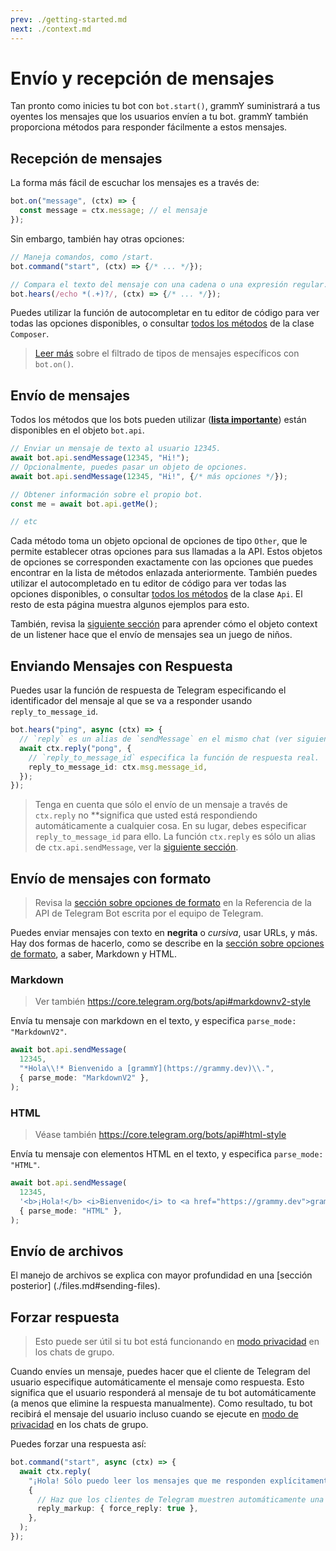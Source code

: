 ```yaml
---
prev: ./getting-started.md
next: ./context.md
---
```


# Envío y recepción de mensajes

Tan pronto como inicies tu bot con `bot.start()`, grammY suministrará a tus oyentes los mensajes que los usuarios envíen a tu bot.
grammY también proporciona métodos para responder fácilmente a estos mensajes.

## Recepción de mensajes

La forma más fácil de escuchar los mensajes es a través de:

```ts
bot.on("message", (ctx) => {
  const message = ctx.message; // el mensaje
});
```

Sin embargo, también hay otras opciones:

```ts
// Maneja comandos, como /start.
bot.command("start", (ctx) => {/* ... */});

// Compara el texto del mensaje con una cadena o una expresión regular.
bot.hears(/echo *(.+)?/, (ctx) => {/* ... */});
```

Puedes utilizar la función de autocompletar en tu editor de código para ver todas las opciones disponibles, o consultar [todos los métodos](/ref/core/Composer.md) de la clase `Composer`.

> [Leer más](./filter-queries.md) sobre el filtrado de tipos de mensajes específicos con `bot.on()`.

## Envío de mensajes

Todos los métodos que los bots pueden utilizar (**[lista importante](https://core.telegram.org/bots/api#available-methods)**) están disponibles en el objeto `bot.api`.

```ts
// Enviar un mensaje de texto al usuario 12345.
await bot.api.sendMessage(12345, "Hi!");
// Opcionalmente, puedes pasar un objeto de opciones.
await bot.api.sendMessage(12345, "Hi!", {/* más opciones */});

// Obtener información sobre el propio bot.
const me = await bot.api.getMe();

// etc
```

Cada método toma un objeto opcional de opciones de tipo `Other`, que le permite establecer otras opciones para sus llamadas a la API.
Estos objetos de opciones se corresponden exactamente con las opciones que puedes encontrar en la lista de métodos enlazada anteriormente.
También puedes utilizar el autocompletado en tu editor de código para ver todas las opciones disponibles, o consultar [todos los métodos](/ref/core/Api.md) de la clase `Api`.
El resto de esta página muestra algunos ejemplos para esto.

También, revisa la [siguiente sección](./context.md) para aprender cómo el objeto context de un listener hace que el envío de mensajes sea un juego de niños.

## Enviando Mensajes con Respuesta

Puedes usar la función de respuesta de Telegram especificando el identificador del mensaje al que se va a responder usando `reply_to_message_id`.

```ts
bot.hears("ping", async (ctx) => {
  // `reply` es un alias de `sendMessage` en el mismo chat (ver siguiente sección).
  await ctx.reply("pong", {
    // `reply_to_message_id` especifica la función de respuesta real.
    reply_to_message_id: ctx.msg.message_id,
  });
});
```

> Tenga en cuenta que sólo el envío de un mensaje a través de `ctx.reply` no **significa que usted está respondiendo automáticamente a cualquier cosa.
> En su lugar, debes especificar `reply_to_message_id` para ello.
> La función `ctx.reply` es sólo un alias de `ctx.api.sendMessage`, ver la [siguiente sección](./context.md#acciones-disponibles).

## Envío de mensajes con formato

> Revisa la [sección sobre opciones de formato](https://core.telegram.org/bots/api#formatting-options) en la Referencia de la API de Telegram Bot escrita por el equipo de Telegram.

Puedes enviar mensajes con texto en **negrita** o _cursiva_, usar URLs, y más.
Hay dos formas de hacerlo, como se describe en la [sección sobre opciones de formato](https://core.telegram.org/bots/api#formatting-options), a saber, Markdown y HTML.

### Markdown

> Ver también <https://core.telegram.org/bots/api#markdownv2-style>

Envía tu mensaje con markdown en el texto, y especifica `parse_mode: "MarkdownV2"`.

```ts
await bot.api.sendMessage(
  12345,
  "*Hola\\!* Bienvenido a [grammY](https://grammy.dev)\\.",
  { parse_mode: "MarkdownV2" },
);
```

### HTML

> Véase también <https://core.telegram.org/bots/api#html-style>

Envía tu mensaje con elementos HTML en el texto, y especifica `parse_mode: "HTML"`.

```ts
await bot.api.sendMessage(
  12345,
  '<b>¡Hola!</b> <i>Bienvenido</i> to <a href="https://grammy.dev">grammY</a>.',
  { parse_mode: "HTML" },
);
```

## Envío de archivos

El manejo de archivos se explica con mayor profundidad en una [sección posterior] (./files.md#sending-files).

## Forzar respuesta

> Esto puede ser útil si tu bot está funcionando en [modo privacidad](https://core.telegram.org/bots#privacy-mode) en los chats de grupo.

Cuando envíes un mensaje, puedes hacer que el cliente de Telegram del usuario especifique automáticamente el mensaje como respuesta.
Esto significa que el usuario responderá al mensaje de tu bot automáticamente (a menos que elimine la respuesta manualmente).
Como resultado, tu bot recibirá el mensaje del usuario incluso cuando se ejecute en [modo de privacidad](https://core.telegram.org/bots#privacy-mode) en los chats de grupo.

Puedes forzar una respuesta así:

```ts
bot.command("start", async (ctx) => {
  await ctx.reply(
    "¡Hola! Sólo puedo leer los mensajes que me responden explícitamente!",
    {
      // Haz que los clientes de Telegram muestren automáticamente una interfaz de respuesta al usuario.
      reply_markup: { force_reply: true },
    },
  );
});
```
